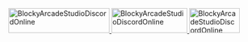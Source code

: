 <a href="https://discord.gg/RSr2V4K">
<img src="https://badgen.net/discord/online-members/RSr2V4K?icon=discord" alt="BlockyArcadeStudioDiscordOnline" width="200" height="50">
</a>
<a href="https://twitter.com/BlockyArcade">
<img src="https://badgen.net/twitter/follow/blockyarcade?icon=twitter" alt="BlockyArcadeStudioDiscordOnline" width="150" height="50">
</a>
<a href="https://discord.gg/RSr2V4K">
<img src="https://badgen.net/discord/members/RSr2V4K?icon=discord&label" alt="BlockyArcadeStudioDiscordOnline" width="100" height="50">
</a>
